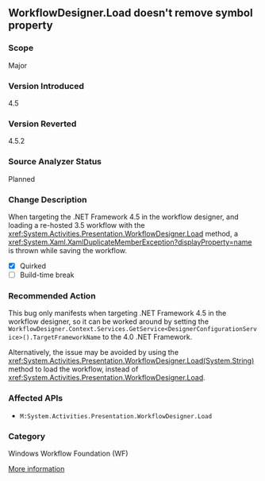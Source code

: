 ## WorkflowDesigner.Load doesn't remove symbol property

### Scope
Major

### Version Introduced
4.5

### Version Reverted
4.5.2

### Source Analyzer Status
Planned

### Change Description

When targeting the .NET Framework 4.5 in the workflow designer, and loading a
re-hosted 3.5 workflow with the
<xref:System.Activities.Presentation.WorkflowDesigner.Load>
method, a <xref:System.Xaml.XamlDuplicateMemberException?displayProperty=name>
is thrown while saving the workflow.

- [x] Quirked
- [ ] Build-time break

### Recommended Action

This bug only manifests when targeting .NET Framework 4.5 in the workflow designer, so it can be worked around by setting the `WorkflowDesigner.Context.Services.GetService<DesignerConfigurationService>().TargetFrameworkName` to the 4.0 .NET Framework.

Alternatively, the issue may be avoided by using the
<xref:System.Activities.Presentation.WorkflowDesigner.Load(System.String)>
method to load the workflow, instead of
<xref:System.Activities.Presentation.WorkflowDesigner.Load>.

### Affected APIs
* `M:System.Activities.Presentation.WorkflowDesigner.Load`

### Category
Windows Workflow Foundation (WF)

[More information](https://connect.microsoft.com/VisualStudio/feedback/details/786503/)

<!-- breaking change id: 82 -->
